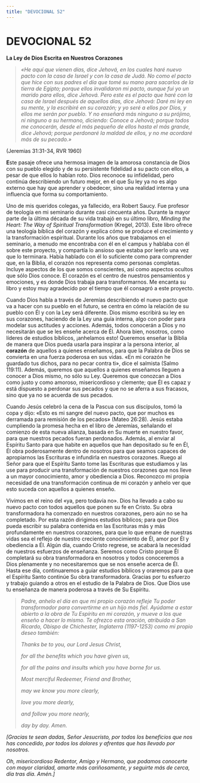```yaml
---
title: "DEVOCIONAL 52"
---
```

# DEVOCIONAL 52

**La Ley de Dios Escrita en Nuestros Corazones**

> *«He aquí que vienen días, dice Jehová, en los cuales haré nuevo pacto
> con la casa de Israel y con la casa de Judá. No como el pacto que hice
> con sus padres el día que tomé su mano para sacarlos de la tierra de
> Egipto; porque ellos invalidaron mi pacto, aunque fui yo un marido
> para ellos, dice Jehová. Pero este es el pacto que haré con la casa de
> Israel después de aquellos días, dice Jehová: Daré mi ley en su mente,
> y la escribiré en su corazón; y yo seré a ellos por Dios, y ellos me
> serán por pueblo. Y no enseñará más ninguno a su prójimo, ni ninguno a
> su hermano, diciendo: Conoce a Jehová; porque todos me conocerán,
> desde el más pequeño de ellos hasta el más grande, dice Jehová; porque
> perdonaré la maldad de ellos, y no me acordaré más de su pecado.»*

(Jeremias 31:31-34, RVR 1960)

**E**ste pasaje ofrece una hermosa imagen de la amorosa constancia de
Dios con su pueblo elegido y de su persistente fidelidad a su pacto con
ellos, a pesar de que ellos lo habían roto. Dios reconoce su
infidelidad, pero continúa describiendo un futuro mejor, en el que Su
ley ya no es algo externo que hay que aprender y obedecer, sino una
realidad interna y una influencia que forma su comportamiento.

Uno de mis queridos colegas, ya fallecido, era Robert Saucy. Fue
profesor de teología en mi seminario durante casi cincuenta años.
Durante la mayor parte de la última década de su vida trabajó en su
último libro, *Minding the Heart: The Way of Spiritual Transformation*
(Kregel, 2013). Este libro ofrece una teología bíblica del corazón y
explica cómo se produce el crecimiento y la transformación espiritual.
Durante los años que trabajamos en el seminario, a menudo me encontraba
con él en el campus y hablaba con él sobre este proyecto, y compartía lo
ansioso que estaba por leerlo una vez que lo terminara. Había hablado
con él lo suficiente como para comprender que, en la Biblia, el corazón
nos representa como personas completas. Incluye aspectos de los que
somos conscientes, así como aspectos ocultos que sólo Dios conoce. El
corazón es el centro de nuestros pensamientos y emociones, y es donde
Dios trabaja para transformarnos. Me encanta su libro y estoy muy
agradecido por el tiempo que él consagró a este proyecto.

Cuando Dios habla a través de Jeremías describiendo el nuevo pacto que
va a hacer con su pueblo en el futuro, se centra en cómo la relación de
su pueblo con Él y con la Ley será diferente. Dios mismo escribirá su
ley en sus corazones, haciendo de la Ley una guía interna, algo con
poder para modelar sus actitudes y acciones. Además, todos conocerán a
Dios y no necesitarán que se les enseñe acerca de Él. Ahora bien,
nosotros, como líderes de estudios bíblicos, ¡anhelamos esto! Queremos
enseñar la Biblia de manera que Dios pueda usarla para inspirar a la
persona interior, al **corazón** de aquellos a quienes enseñamos, para
que la Palabra de Dios se convierta en una fuerza poderosa en sus vidas.
«En mi corazón he guardado tus dichos, para no pecar contra ti», dice el
salmista (Salmo 119:11). Además, queremos que aquellos a quienes
enseñamos lleguen a conocer a Dios mismo, no sólo su Ley. Queremos que
conozcan a Dios como justo y como amoroso, misericordioso y clemente;
que Él es capaz y está dispuesto a perdonar sus pecados y que no se
aferra a sus fracasos, sino que ya no se acuerda de sus pecados.

Cuando Jesús celebró la cena de la Pascua con sus discípulos, tomó la
copa y dijo: «Esto es mi sangre del nuevo pacto, que por muchos es
derramada para remisión de los pecados» (Mateo 26:28). Jesús estaba
cumpliendo la promesa hecha en el libro de Jeremías, señalando el
comienzo de esta nueva alianza, basada en Su muerte en nuestro favor,
para que nuestros pecados fueran perdonados. Además, al enviar al
Espíritu Santo para que habite en aquellos que han depositado su fe en
Él, Él obra poderosamente dentro de nosotros para que seamos capaces de
apropiarnos las Escrituras e infundirla en nuestros corazones. Ruego al
Señor para que el Espíritu Santo tome las Escrituras que estudiamos y
las use para producir una transformación de nuestros corazones que nos
lleve a un mayor conocimiento, amor y obediencia a Dios. Reconozco mi
propia necesidad de una transformación continua de mi corazón y anhelo
ver que esto suceda con aquellos a quienes enseño.

Vivimos en el reino del «ya, pero todavía no». Dios ha llevado a cabo su
nuevo pacto con todos aquellos que ponen su fe en Cristo. Su obra
transformadora ha comenzado en nuestros corazones, pero aún no se ha
completado. Por esta razón dirigimos estudios bíblicos; para que Dios
pueda escribir su palabra contenida en las Escrituras más y más
profundamente en nuestros corazones, para que lo que emane de nuestras
vidas sea el reflejo de nuestro creciente conocimiento de Él, amor por
Él y obediencia a Él. Algún día, cuando Cristo regrese, se acabará la
necesidad de nuestros esfuerzos de enseñanza. Seremos como Cristo porque
Él completará su obra transformadora en nosotros y todos conoceremos a
Dios plenamente y no necesitaremos que se nos enseñe acerca de Él. Hasta
ese día, continuaremos a guiar estudios bíblicos y oraremos para que el
Espíritu Santo continúe Su obra transformadora. Gracias por tu esfuerzo
y trabajo guiando a otros en el estudio de la Palabra de Dios. Que Dios
use tu enseñanza de manera poderosa a través de Su Espíritu.

> *Padre, anhelo el día en que mi propio corazón refleje Tu poder
> transformador para convertirme en un hijo más fiel. Ayúdame a estar
> abierto a la obra de Tu Espíritu en mi corazón, y mueve a los que
> enseño a hacer lo mismo. Te ofrezco esta oración, atribuida a San
> Ricardo, Obispo de Chichester, Inglaterra (1197-1253) como mi propio
> deseo también:*
>
> *Thanks be to you, our Lord Jesus Christ,*
>
> *for all the benefits which you have given us,*
>
> *for all the pains and insults which you have borne for us.*
>
> *Most merciful Redeemer, Friend and Brother,*
>
> *may we know you more clearly,*
>
> *love you more dearly,*
>
> *and follow you more nearly,*
>
> *day by day. Amen.*

*\[Gracias te sean dadas, Señor Jesucristo, por todos los beneficios que
nos has concedido, por todos los dolores y afrentas que has llevado por
nosotros.*

*Oh, misericordioso Redentor, Amigo y Hermano, que podamos conocerte con
mayor claridad, amarte más cariñosamente, y seguirte más de cerca, día
tras día. Amén.\]*

